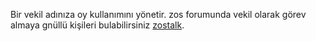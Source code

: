 Bir vekil adınıza oy kullanımını yönetir. zos forumunda vekil olarak görev almaya gnüllü kişileri bulabilirsiniz  [zostalk](https://zostalk.org/index.php/board,75.0.html).